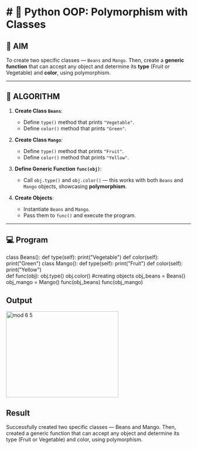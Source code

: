 # # 🐍 Python OOP: Polymorphism with Classes

## 🎯 AIM

To create two specific classes — `Beans` and `Mango`. Then, create a **generic function** that can accept any object and determine its **type** (Fruit or Vegetable) and **color**, using polymorphism.

---

## 🧠 ALGORITHM

1. **Create Class `Beans`**:
   - Define `type()` method that prints `"Vegetable"`.
   - Define `color()` method that prints `"Green"`.

2. **Create Class `Mango`**:
   - Define `type()` method that prints `"Fruit"`.
   - Define `color()` method that prints `"Yellow"`.

3. **Define Generic Function `func(obj)`**:
   - Call `obj.type()` and `obj.color()` — this works with both `Beans` and `Mango` objects, showcasing **polymorphism**.

4. **Create Objects**:
   - Instantiate `Beans` and `Mango`.
   - Pass them to `func()` and execute the program.

---

## 💻 Program
class Beans(): 
     def type(self): 
       print("Vegetable") 
     def color(self):
       print("Green") 
class Mango(): 
     def type(self): 
       print("Fruit") 
     def color(self): 
       print("Yellow")      
def func(obj): 
       obj.type()
       obj.color()
#creating objects
obj_beans = Beans() 
obj_mango = Mango() 
func(obj_beans) 
func(obj_mango)
## Output
<img width="306" height="235" alt="mod 6 5" src="https://github.com/user-attachments/assets/ba9f7243-deec-43a8-bece-3e31783dfd9b" />

## Result
Successfully created two specific classes — Beans and Mango. Then, created a generic function that can accept any object and determine its type (Fruit or Vegetable) and color, using polymorphism.

